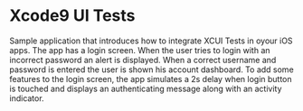 # Xcode9 UI Tests

Sample application that introduces how to integrate XCUI Tests in oyour iOS apps. The app has a login screen. When the user tries to login with an incorrect password an alert is displayed. When a correct username and password is entered the user is shown his account dashboard. To add some features to the login screen, the app simulates a 2s delay when login button is touched and displays an authenticating message along with an activity indicator.
